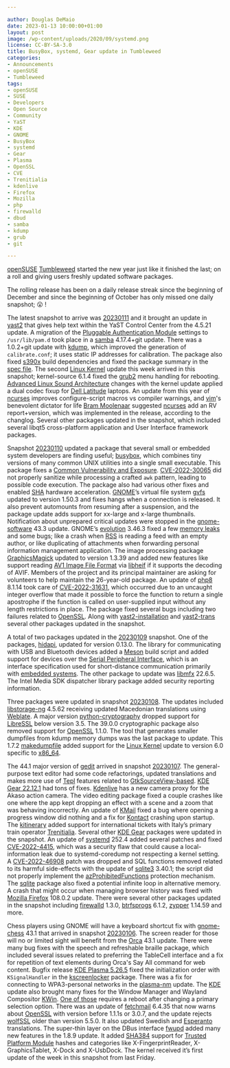 ```yaml
---

author: Douglas DeMaio
date: 2023-01-13 10:00:00+01:00
layout: post
image: /wp-content/uploads/2020/09/systemd.png
license: CC-BY-SA-3.0
title: BusyBox, systemd, Gear update in Tumbleweed
categories:
- Announcements
- openSUSE
- Tumbleweed
tags:
- openSUSE
- SUSE
- Developers
- Open Source
- Community
- YaST
- KDE
- GNOME
- BusyBox
- systemd
- Gear
- Plasma
- OpenSSL
- CVE
- Trenitialia
- kdenlive
- Firefox
- Mozilla
- php
- firewalld
- dbud
- samba
- kdump
- grub
- git

---
```


[openSUSE](https://get.opensuse.org/) [Tumbleweed](https://get.opensuse.org/tumbleweed/) started the new year just like it finished the last; on a roll and giving users freshly updated software packages.

The rolling release has been on a daily release streak since the beginning of December and since the beginning of October has only missed one daily snapshot; :open_mouth: !

The latest snapshot to arrive was [20230111](https://lists.opensuse.org/archives/list/factory@lists.opensuse.org/thread/F7PLDS44YFZUFSDXUKENDXT55WYRYXQR/) and it brought an update in  [yast2](https://github.com/yast/yast-yast2) that gives help text within the YaST Control Center from the 4.5.21 update. A migration of the [Pluggable Authentication Module](https://github.com/linux-pam/linux-pam) settings to `/usr/lib/pam.d` took place in a [samba](https://www.samba.org/) 4.17.4+git update. There was a 1.0.2+git update with [kdump](https://www.kernel.org/doc/html/latest/admin-guide/kdump/kdump.html), which improved the generation of `calibrate.conf`; it uses static IP addresses for calibration. The package also fixed [s390x](https://en.wikipedia.org/wiki/Linux_on_IBM_Z#Hardware)  build dependencies and fixed the package summary in the [spec file](https://en.opensuse.org/openSUSE:Specfile_guidelines). The second [Linux Kernel](https://www.kernel.org/) update this week arrived in this snapshot; kernel-source 6.1.4 fixed the [grub2](https://www.gnu.org/software/grub/) menu handling for rebooting. [Advanced Linux Sound Architecture](https://en.wikipedia.org/wiki/Advanced_Linux_Sound_Architecture) changes with the kernel update applied a dual codec fixup for [Dell Latitude](https://www.dell.com/) laptops. An update from this year of [ncurses](https://en.wikipedia.org/wiki/Ncurses) improves configure-script macros vs compiler warnings, and [vim](https://www.vim.org/)'s benevolent dictator for life [Bram Moolenaar](https://en.wikipedia.org/wiki/Bram_Moolenaar) suggested [ncurses](https://en.wikipedia.org/wiki/Ncurses) add an RV report+version, which was implemented in the release, according to the changlog. Several other packages updated in the snapshot, which included several libqt5 cross-platform application and User Interface framework packages. 

Snapshot [20230110](https://lists.opensuse.org/archives/list/factory@lists.opensuse.org/thread/PP5JUAFTPD3XUURWBGZ2TTF3WIAIUZLO/) updated a package that several small or embedded system developers are finding useful; [busybox](https://busybox.net/), which combines tiny versions of many common UNIX utilities into a single small executable. This package fixes a [Common Vulnerability and Exposure](https://en.wikipedia.org/wiki/Common_Vulnerabilities_and_Exposures). [CVE-2022-30065](https://www.suse.com/de-de/security/cve/CVE-2022-30065.html) did not properly sanitize while processing a crafted `awk` pattern, leading to possible code execution. The package also had various other fixes and enabled [SHA](https://en.wikipedia.org/wiki/Intel_SHA_extensions) hardware acceleration. [GNOME](https://www.gnome.org/)’s virtual file system  [gvfs](https://gitlab.gnome.org/GNOME/gvfs) updated to version 1.50.3 and fixes hangs when a connection is released. It also prevent automounts from resuming after a suspension, and the package update adds support for xx-large and x-large thumbnails. Notification about unprepared critical updates were stopped in the [gnome-software](https://gitlab.gnome.org/GNOME/gnome-software) 43.3 update. GNOME’s [evolution](https://wiki.gnome.org/Apps/Evolution) 3.46.3 fixed a few [memory leaks](https://en.wikipedia.org/wiki/Memory_leak) and some bugs; like a crash when [RSS](https://en.wikipedia.org/wiki/RSS) is reading a feed with an empty author, or like duplicating of attachments when forwarding personal information management application. The image processing package [GraphicsMagick](http://www.graphicsmagick.org/index.html) updated to version 1.3.39 and added new features like support reading [AV1 Image File Format](https://en.wikipedia.org/wiki/AVIF) via [libheif](https://github.com/strukturag/libheif) if it supports the decoding of AVIF. Members of the project and its principal maintainer are asking for volunteers to help maintain the 26-year-old package. An update of [php8](https://www.php.net/) 8.1.14 took care of [CVE-2022-31631](https://access.redhat.com/security/cve/cve-2022-31631), which occurred due to an uncaught integer overflow that made it possible to force the function to return a single apostrophe if the function is called on user-supplied input without any length restrictions in place. The package fixed several bugs including two failures related to [OpenSSL](https://www.openssl.org/). Along with [yast2-installation](https://github.com/yast/yast-installation) and [yast2-trans](https://software.opensuse.org/package/yast2-trans) several other packages updated in the snapshot.

A total of two packages updated in the [20230109](https://lists.opensuse.org/archives/list/factory@lists.opensuse.org/thread/U5QIWKTMLN54EEFEPKXRYJKUGC6OT4JU/) snapshot. One of the packages, [hidapi](https://github.com/libusb/hidapi), updated for version 0.13.0. The library for communicating with USB and Bluetooth devices added a [Meson](https://mesonbuild.com/) build script and added support for devices over the [Serial Peripheral Interface](https://en.wikipedia.org/wiki/Serial_Peripheral_Interface), which is an interface specification used for short-distance communication primarily with [embedded systems](https://en.wikipedia.org/wiki/Embedded_system). The other package to update was [libmfx](https://www.intel.com/content/www/us/en/developer/tools/media-sdk/overview.html) 22.6.5. The Intel Media SDK dispatcher library package added security reporting information.

Three packages were updated in snapshot [20230108](https://lists.opensuse.org/archives/list/factory@lists.opensuse.org/thread/5S2AHIMUM6NUP72YZ3PGGYQ64MZJOM4K/). The updates included [libstorage-ng](https://github.com/openSUSE/libstorage-ng) 4.5.62 receiving updated Macedonian translations using [Weblate](https://weblate.org/). A major version [python-cryptography](https://pypi.org/project/cryptography/) dropped support for [LibreSSL](https://www.libressl.org/) below version 3.5. The 39.0.0 cryptographic package also removed support for [OpenSSL](https://www.openssl.org/) 1.1.0. The tool that generates smaller dumpfiles from kdump memory dumps was the last package to update. This 1.7.2 [makedumpfile](https://github.com/makedumpfile/makedumpfile) added support for the [Linux Kernel](https://www.kernel.org/) update to version 6.0 specific to [x86_64](https://en.wikipedia.org/wiki/X86-64).
   
The 44.1 major version of [gedit](https://wiki.gnome.org/Apps/Gedit) arrived in snapshot [20230107](https://lists.opensuse.org/archives/list/factory@lists.opensuse.org/thread/WIW6R2MJWCUZRUMTQTI7FDO2UFKRQY5V/). The general-purpose text editor had some code refactorings, updated translations and makes more use of [Tepl](https://github.com/albfan/tepl) features related to [GtkSourceView-based](https://wiki.gnome.org/Projects/GtkSourceView). [KDE Gear 22.12.1](https://kde.org/announcements/gear/22.12.1/) had tons of fixes. [Kdenlive](https://kdenlive.org/en/) has a new camera proxy for the Akaso action camera. The video editing package fixed a couple crashes like one where the app kept dropping an effect with a scene and a zoom that was behaving incorrectly. An update of [KMail](https://apps.kde.org/kmail2/) fixed a bug where opening a progress window did nothing and a fix for [Kontact](https://apps.kde.org/kontact/) crashing upon startup. The [kitinerary](https://github.com/KDE/kitinerary) added support for international tickets with Italy’s primary train operator [Trenitialia](https://www.trenitalia.com). Several other [KDE Gear](https://kde.org/announcements/gear/22.12.1/) packages were updated in the snapshot. An update of [systemd](https://freedesktop.org/wiki/Software/systemd/) 252.4 added several patches and fixed [CVE-2022-4415](https://www.suse.com/security/cve/CVE-2022-4415.html), which was a security flaw that could cause a local-information leak due to systemd-coredump not respecting a kernel setting. A [CVE-2022-46908](https://www.suse.com/security/cve/CVE-2022-46908.html) patch was dropped and SQL functions removed related to its harmful side-effects with the update of [sqlite3](https://www.sqlite.org/index.html) 3.40.1; the script did not properly implement the [azProhibitedFunctions](https://github.com/advisories/GHSA-993x-6558-2xmj) protection mechanism. The [sqlite](https://www.sqlite.org/index.html) package also fixed a potential infinite loop in alternative memory. A crash that might occur when managing browser history was fixed with [Mozilla Firefox](https://www.mozilla.org) 108.0.2 update. There were several other packages updated in the snapshot including [firewalld](https://firewalld.org/) 1.3.0, [btrfsprogs](https://btrfs.wiki.kernel.org/index.php/Main_Page) 6.1.2,   [zypper](https://github.com/openSUSE/zypper) 1.14.59 and more. 

Chess players using GNOME will have a keyboard shortcut fix with [gnome-chess](https://wiki.gnome.org/Apps/Chess) 43.1  that arrived in snapshot [20230106](https://lists.opensuse.org/archives/list/factory@lists.opensuse.org/thread/YESUGMMMDCVEHLCMPQXPGNKPA6BXACLX/). The screen reader for those will no or limited sight will benefit from the [Orca](https://wiki.gnome.org/Projects/Orca) 43.1 update. There were many bug fixes with the speech and refreshable braille package, which included several issues related to preferring the TableCell interface and a fix for repetition of text elements during Orca's Say All command for web content. Bugfix release [KDE Plasma 5.26.5](https://kde.org/announcements/plasma/5/5.26.5/) fixed the initialization order with `KSignalHandler` in the [kscreenlocker](https://github.com/KDE/kscreenlocker) package. There was a fix for connecting to WPA3-personal networks in the [plasma-nm](https://github.com/KDE/plasma-nm) update. The [KDE](https://kde.org) update also brought many fixes for the Window Manager and Wayland Compositor [KWin](https://invent.kde.org/plasma/kwin). [One of those](https://invent.kde.org/plasma/kwin/-/commit/e72294d8bff83c9296546d1e1dee2979113fcd86) requires a reboot after changing a primary selection option. There was an update of [fetchmail](https://www.fetchmail.info/) 6.4.35 that now warns about [OpenSSL](https://www.openssl.org/) with version before 1.1.1s or 3.0.7, and the update rejects [wolfSSL](https://www.wolfssl.com/) older than version 5.5.0. It also updated Swedish and [Esperanto](https://en.wikipedia.org/wiki/Esperanto) translations. The super-thin layer on the DBus interface [fwupd](https://fwupd.org/) added many new features in the 1.8.9  update. It added [SHA384](https://en.wikipedia.org/wiki/SHA-2) support for [Trusted Platform Module](https://en.wikipedia.org/wiki/Trusted_Platform_Module) hashes and categories like X-FingerprintReader, X-GraphicsTablet, X-Dock and X-UsbDock. The kernel received it’s first update of the week in this snapshot from last Friday.
 
<meta name="openSUSE, Tumbleweed, Developers, sysadmin, user, Open Source, rolling release, gamers, superuser, distrowatch, hacker, Linux, Kernel, KDE, GNOME, dell, firewalld, chess, fetchmail, yast, zypper, sqlite, firefox, busybox, systemd" content="HTML,CSS,XML,JavaScript">
